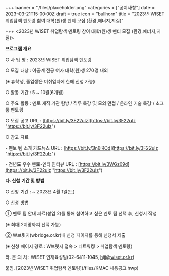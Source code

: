 +++
banner = "/files/placeholder.png"
categories = ["공지사항"]
date = 2023-03-21T15:00:00Z
draft = true
icon = "bullhorn"
title = "2023년 WISET 취업탐색 멘토링 참여 대학(원)생 멘티 모집 (환경,에너지,지질)"

+++
<2023년 WISET 취업탐색 멘토링 참여 대학(원)생 멘티 모집 (환경,에너지,지질)>

**프로그램 개요**

○ 사 업 명 : 2023년 WISET 취업탐색 멘토링

○ 모집 대상 : 이공계 전공 여자 대학(원)생 270명 내외

(※ 휴학생, 졸업생은 미취업자에 한해 신청 가능)

○ 활동 기간 : 5 \~ 10월(6개월)

○ 주요 활동 : 멘토 재직 기관 탐방 / 직무 특강 및 모의 면접 / 온라인 기술 특강 / 소그룹 멘토링

○ 모집 공고 URL : [https://bit.ly/3F22uIz](https://bit.ly/3F22uIz "https://bit.ly/3F22uIz")

○ 참고 자료

\- 멘토 팀 소개 카드뉴스 URL : [https://bit.ly/3n6iROd](https://bit.ly/3F22uIz "https://bit.ly/3F22uIz")

\- 전년도 우수 멘토-멘티 인터뷰 URL : [https://bit.ly/3WGz09d](https://bit.ly/3F22uIz "https://bit.ly/3F22uIz")

**다. 신청 기간 및 방법**

○ 신청 기간 : \~ 2023년 4월 1일(토)

○ 신청 방법

① 멘토 팀 안내 자료(붙임 2)를 통해 참여하고 싶은 멘토 팀 선택 후, 신청서 작성

(※ 최대 2지망까지 선택 가능)

② W브릿지(wbridge.or.kr)내 신청 페이지를 통해 신청서 제출

(※ 신청 페이지 경로 : W브릿지 접속 > 네트워킹 > 취업탐색 멘토링)

라. 문 의 처 : WISET 인재육성팀(02-6411-1045, hiji@wiset.or.kr)

붙임. \[2023년 WISET 취업탐색 멘토링\](/files/KMAC 채용공고.hwp)
